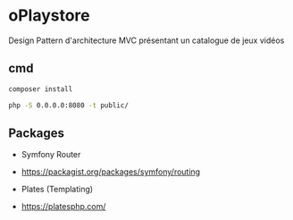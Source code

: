 # oPlaystore

Design Pattern d'architecture MVC présentant un catalogue de jeux vidéos


## cmd

```sh
composer install
```

```sh
php -S 0.0.0.0:8080 -t public/
```

## Packages

- Symfony Router
- https://packagist.org/packages/symfony/routing


- Plates (Templating)
- https://platesphp.com/
